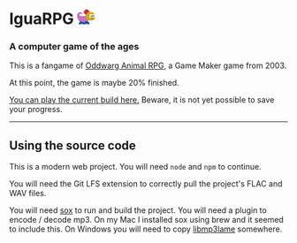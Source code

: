 # IguaRPG ![Iguana character](./misc/iguana.png)
### A computer game of the ages
This is a fangame of [Oddwarg Animal RPG](http://oddwarg.com/index.php?id=OARPG), a Game Maker game from 2003.

At this point, the game is maybe 20% finished.

[You can play the current build here.](https://igua-rpg.herokuapp.com/) Beware, it is not yet possible to save your progress.

---
## Using the source code
This is a modern web project. You will need `node` and `npm` to continue.

You will need the Git LFS extension to correctly pull the project's FLAC and WAV files.

You will need [sox](http://sox.sourceforge.net/) to run and build the project. You will need a plugin to encode / decode mp3. On my Mac I installed sox using brew and it seemed to include this. On Windows you will need to copy [libmp3lame](https://www.rarewares.org/mp3-lame-libraries.php) somewhere.
